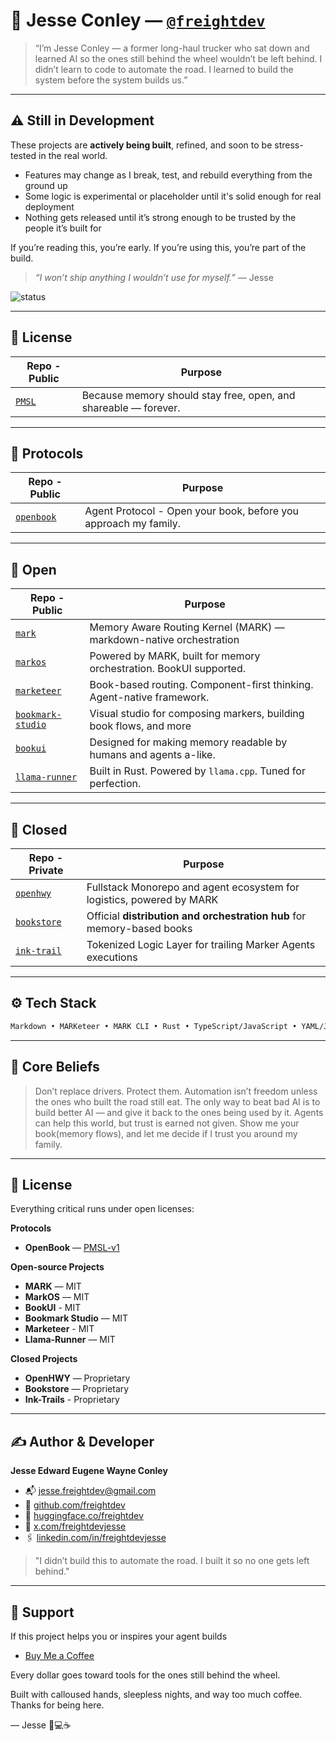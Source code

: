 # 👋 Jesse Conley — [`@freightdev`](https://github.com/freightdev)

> “I’m Jesse Conley — a former long-haul trucker who sat down and learned AI so the ones still behind the wheel wouldn’t be left behind.
> I didn’t learn to code to automate the road. I learned to build the system before the system builds us.”

---

## ⚠️ Still in Development

These projects are **actively being built**, refined, and soon to be stress-tested in the real world.

* Features may change as I break, test, and rebuild everything from the ground up
* Some logic is experimental or placeholder until it's solid enough for real deployment
* Nothing gets released until it’s strong enough to be trusted by the people it’s built for

If you’re reading this, you’re early.
If you’re using this, you’re part of the build.

> *“I won’t ship anything I wouldn’t use for myself.”* — Jesse

![status](https://img.shields.io/badge/status-in%20development-orange?style=flat-square)

---

## 🌊 License

| Repo - Public                                                      | Purpose                                                               |
| ------------------------------------------------------------------ | --------------------------------------------------------------------- |
| [`PMSL`](https://github.com/freightdev/PMSL)                       | Because memory should stay free, open, and shareable — forever.       |

---

## 🌊 Protocols

| Repo - Public                                                      | Purpose                                                               |
| ------------------------------------------------------------------ | --------------------------------------------------------------------- |
| [`openbook`](https://github.com/freightdev/openbook)               | Agent Protocol - Open your book, before you approach my family.       |

---

## 🤗 Open

| Repo - Public                                                      | Purpose                                                               |
| ------------------------------------------------------------------ | --------------------------------------------------------------------- |
| [`mark`](https://github.com/freightdev/mark)                       | Memory Aware Routing Kernel (MARK) — markdown-native orchestration    |
| [`markos`](https://github.com/freightdev/markos)                   | Powered by MARK, built for memory orchestration. BookUI supported.    |
| [`marketeer`](https://github.com/freightdev/marketeer)             | Book-based routing. Component-first thinking. Agent-native framework.  |
| [`bookmark-studio`](https://github.com/freightdev/bookmark-studio) | Visual studio for composing markers, building book flows, and more     |
| [`bookui`](https://github.com/freightdev/bookui)                   | Designed for making memory readable by humans and agents a-like.      |
| [`llama-runner`](https://github.com/freightdev/llama-runner)       | Built in Rust. Powered by `llama.cpp`. Tuned for perfection.          |


---

## 🚚 Closed

| Repo - Private                                                     | Purpose                                                                |
| ------------------------------------------------------------------ | ---------------------------------------------------------------------- |
| [`openhwy`](https://github.com/freightdev/openhwy)                 | Fullstack Monorepo and agent ecosystem for logistics, powered by MARK  |
| [`bookstore`](https://github.com/freightdev/bookstore)             | Official **distribution and orchestration hub** for memory-based books   |
| [`ink-trail`](https://github.com/freightdev/ink-trail)             | Tokenized Logic Layer for trailing Marker Agents executions           |


---

## ⚙️ Tech Stack

```txt
Markdown • MARKeteer • MARK CLI • Rust • TypeScript/JavaScript • YAML/JSON
```

---

## 🧠 Core Beliefs

> Don’t replace drivers. Protect them.
> Automation isn’t freedom unless the ones who built the road still eat.
> The only way to beat bad AI is to build better AI — and give it back to the ones being used by it.
> Agents can help this world, but trust is earned not given. Show me your book(memory flows), and let me decide if I trust you around my family.

---

## 📄 License

Everything critical runs under open licenses:

**Protocols**
* **OpenBook** — [PMSL-v1](https://github.com/freightdev/PMSL)

**Open-source Projects**
* **MARK** — MIT
* **MarkOS** — MIT
* **BookUI** - MIT
* **Bookmark Studio** — MIT
* **Marketeer** - MIT
* **Llama-Runner** — MIT

**Closed Projects**
* **OpenHWY** — Proprietary
* **Bookstore** — Proprietary
* **Ink-Trails** - Proprietary

---

## ✍️ Author & Developer

**Jesse Edward Eugene Wayne Conley**

* 📬 [jesse.freightdev@gmail.com](mailto:jesse.freightdev@gmail.com)
* 🔗 [github.com/freightdev](https://github.com/freightdev)
* 🤗 [huggingface.co/freightdev](https://huggingface.co/freightdev)
* 🔌 [x.com/freightdevjesse](https://x.com/freightdevjesse)
* 🖇️ [linkedin.com/in/freightdevjesse](https://linkedin.com/in/freightdevjesse)
              
> "I didn’t build this to automate the road. I built it so no one gets left behind."

---

## 💛 Support

If this project helps you or inspires your agent builds

* [Buy Me a Coffee](https://coff.ee/freightdev)

Every dollar goes toward tools for the ones still behind the wheel.

Built with calloused hands, sleepless nights, and way too much coffee.
Thanks for being here.

— Jesse 🚚💻☕
